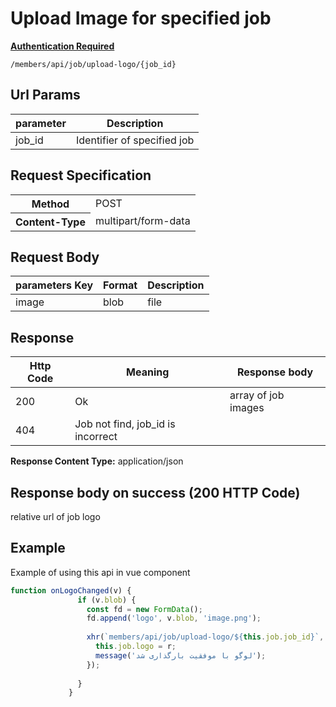 # Upload Image for specified job

[**Authentication Required**](link-to-authentication)

```URL
/members/api/job/upload-logo/{job_id}
```

## Url Params
parameter|Description
---|---
job_id| Identifier of specified job

## Request Specification
<table>
<tr>
<th>Method</th>
<td>POST</td>
</tr>
<tr>
<th>Content-Type</th>
<td>multipart/form-data</td>
</tr>
</table>

## Request Body
parameters Key | Format | Description
---|---|---
image | blob | file

## Response


|Http Code| Meaning|Response body|
|---|---|---|
|200|Ok|array of job images
|404|Job not find, job_id is incorrect||

**Response Content Type:** 
application/json

## Response body on success (200 HTTP Code)
relative url of job logo

## Example
Example of using this api in vue component

```javascript
function onLogoChanged(v) {
               if (v.blob) {
                 const fd = new FormData();
                 fd.append('logo', v.blob, 'image.png');
         
                 xhr(`members/api/job/upload-logo/${this.job.job_id}`, 'POST', fd, true).then(r => {
                   this.job.logo = r;
                   message('لوگو با موفقیت بارگذاری شد');
                 });
         
               }
             }
```

